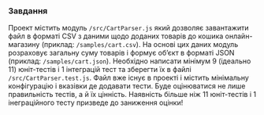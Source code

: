 ### Завдання

Проект містить модуль <code>/src/CartParser.js</code> який дозволяє завантажити файл в форматі CSV з даними щодо доданих товарів до кошика онлайн-магазину (приклад: <code>/samples/cart.csv</code>). На основі цих даних модуль розраховує загальну суму товарів і формує об’єкт в форматі JSON (приклад: <code>/samples/cart.json</code>).
Необхідно написати мінімум 9 (ідеально 11) юніт-тестів і 1 інтеграцій тест та зберегти їх в файлі <code>/src/CartParser.test.js</code>. Файл вже існує в проекті і містить мінімальну конфігурацію і вказівки де додавати тести.
Буде оцінюватися не лише правильність тестів, а й їх цінність. Наявність більше ніж 11 юніт-тестів і 1 інеграційного тесту призведе до заниження оцінки!

